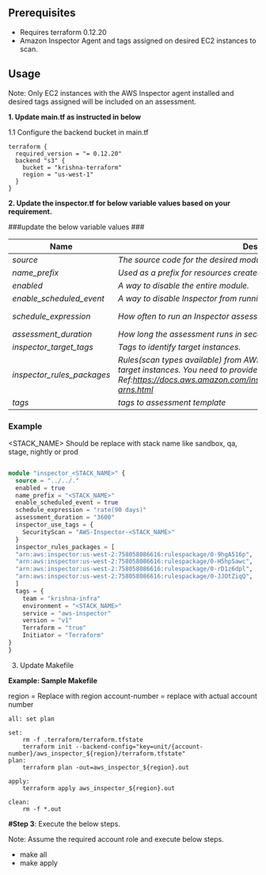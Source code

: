 ## Prerequisites

* Requires terraform 0.12.20
* Amazon Inspector Agent and tags assigned on desired EC2 instances to scan.

## Usage

Note: Only EC2 instances with the AWS Inspector agent installed and desired tags assigned will be included on an assessment.


**1. Update main.tf as instructed in below**

1.1 Configure the backend bucket in main.tf

```
terraform {
  required_version = "= 0.12.20"
  backend "s3" {
    bucket = "krishna-terraform"
    region = "us-west-1"
  }
}
```

**2. Update the inspector.tf for below variable values based on your requirement.**

###update the below variable values ###

| Name | Description | Type | Default | Required
| ------ | ------ | ------ | ------ | ------ |
|*source*|*The source code for the desired module.*|*string*| |*Yes*|
|*name_prefix*|*Used as a prefix for resources created in AWS.*|*string*| |*Yes*|
|*enabled*|*A way to disable the entire module.*|*boolean*|*TRUE*| |
|*enable_scheduled_event*|*A way to disable Inspector from running on a schedule*|*boolean*|*TRUE*| |
|*schedule_expression*|*How often to run an Inspector assessment.*|*string*|*rate(90 days)*| |
|*assessment_duration*|*How long the assessment runs in seconds.*|*num*|*3600*| |
|*inspector_target_tags*|*Tags to identify target instances.*|*list*| |*Yes*|
|*inspector_rules_packages*|*Rules(scan types available) from AWS to run vulnerability assessment on target instances. You need to provide region specific rules package arn. Ref:https://docs.aws.amazon.com/inspector/latest/userguide/inspector_rules-arns.html*|*list*| |*Yes*|
|*tags*|*tags to assessment template*|*list*| |*Yes*|


### Example

<STACK_NAME> Should be replace with stack name like sandbox, qa, stage, nightly or prod


```terraform

module "inspector_<STACK_NAME>" {
  source = "../../."
  enabled = true
  name_prefix = "<STACK_NAME>"
  enable_scheduled_event = true
  schedule_expression = "rate(90 days)"
  assessment_duration = "3600"
  inspector_use_tags = {
    SecurityScan = "AWS-Inspector-<STACK_NAME>"
  }
  inspector_rules_packages = [
  "arn:aws:inspector:us-west-2:758058086616:rulespackage/0-9hgA516p",
  "arn:aws:inspector:us-west-2:758058086616:rulespackage/0-H5hpSawc",
  "arn:aws:inspector:us-west-2:758058086616:rulespackage/0-rD1z6dpl",
  "arn:aws:inspector:us-west-2:758058086616:rulespackage/0-JJOtZiqQ",
  ]
  tags = {
    team = "krishna-infra"
    environment = "<STACK_NAME>" 
    service = "aws-inspector" 
    version = "v1"
    Terraform = "true"
    Initiator = "Terraform"
}
}

```




3. Update Makefile 


**Example: Sample Makefile**

region = Replace with region 
account-number = replace with actual account number

```
all: set plan

set:
    rm -f .terraform/terraform.tfstate
    terraform init --backend-config="key=unit/{account-number}/aws_inspector_${region}/terraform.tfstate"
plan:
    terraform plan -out=aws_inspector_${region}.out

apply:
    terraform apply aws_inspector_${region}.out

clean:
    rm -f *.out

 ```
**#Step 3**: Execute the below steps.

Note: Assume the required account role and execute below steps.

- make all
- make apply





